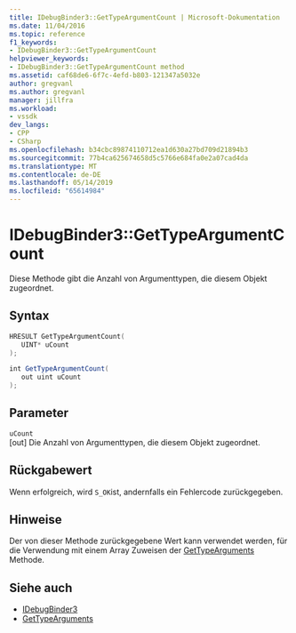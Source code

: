 ```yaml
---
title: IDebugBinder3::GetTypeArgumentCount | Microsoft-Dokumentation
ms.date: 11/04/2016
ms.topic: reference
f1_keywords:
- IDebugBinder3::GetTypeArgumentCount
helpviewer_keywords:
- IDebugBinder3::GetTypeArgumentCount method
ms.assetid: caf68de6-6f7c-4efd-b803-121347a5032e
author: gregvanl
ms.author: gregvanl
manager: jillfra
ms.workload:
- vssdk
dev_langs:
- CPP
- CSharp
ms.openlocfilehash: b34cbc89874110712ea1d630a27bd709d21894b3
ms.sourcegitcommit: 77b4ca625674658d5c5766e684fa0e2a07cad4da
ms.translationtype: MT
ms.contentlocale: de-DE
ms.lasthandoff: 05/14/2019
ms.locfileid: "65614984"
---
```

# <a name="idebugbinder3gettypeargumentcount"></a>IDebugBinder3::GetTypeArgumentCount
Diese Methode gibt die Anzahl von Argumenttypen, die diesem Objekt zugeordnet.

## <a name="syntax"></a>Syntax

```cpp
HRESULT GetTypeArgumentCount(
   UINT* uCount
);
```

```csharp
int GetTypeArgumentCount(
   out uint uCount
);
```

## <a name="parameters"></a>Parameter
`uCount`\
[out] Die Anzahl von Argumenttypen, die diesem Objekt zugeordnet.

## <a name="return-value"></a>Rückgabewert
 Wenn erfolgreich, wird `S_OK`ist, andernfalls ein Fehlercode zurückgegeben.

## <a name="remarks"></a>Hinweise
 Der von dieser Methode zurückgegebene Wert kann verwendet werden, für die Verwendung mit einem Array Zuweisen der [GetTypeArguments](../../../extensibility/debugger/reference/idebugbinder3-gettypearguments.md) Methode.

## <a name="see-also"></a>Siehe auch
- [IDebugBinder3](../../../extensibility/debugger/reference/idebugbinder3.md)
- [GetTypeArguments](../../../extensibility/debugger/reference/idebugbinder3-gettypearguments.md)